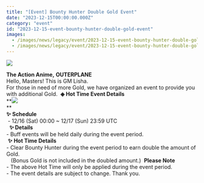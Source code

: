 ```yaml
---
title: "[Event] Bounty Hunter Double Gold Event"
date: "2023-12-15T00:00:00.000Z"
category: "event"
id: "2023-12-15-event-bounty-hunter-double-gold-event"
images:
  - /images/news/legacy/event/2023-12-15-event-bounty-hunter-double-gold-event/d3054187f4fa41e49640fab9bd69014d.webp
  - /images/news/legacy/event/2023-12-15-event-bounty-hunter-double-gold-event/7c4c15ffdafe44e6b5c7b1533128885e_002.webp
---
```


![](/images/news/legacy/event/2023-12-15-event-bounty-hunter-double-gold-event/d3054187f4fa41e49640fab9bd69014d.webp)  
  
**The Action Anime,** **OUTERPLANE**  
Hello, Masters! This is GM Lisha.  
For those in need of more Gold, we have organized an event to provide you with additional Gold.  **◈ Hot Time Event Details**  
**![](/images/news/legacy/event/2023-12-15-event-bounty-hunter-double-gold-event/7c4c15ffdafe44e6b5c7b1533128885e_002.webp)  
**  
**✨** **Schedule**  
 - 12/16 (Sat) 00:00 ~ 12/17 (Sun) 23:59 UTC  
  ****✨** **Details****  
\- Buff events will be held daily during the event period.  
 **✨** **Hot Time Details**  
\- Clear Bounty Hunter during the event period to earn double the amount of Gold.  
   (Bonus Gold is not included in the doubled amount.)  **Please Note**  
\- The above Hot Time will only be applied during the event period.  
\- The event details are subject to change. Thank you.
